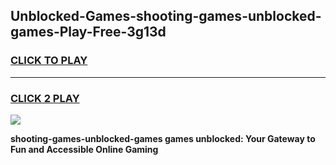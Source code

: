 
## Unblocked-Games-shooting-games-unblocked-games-Play-Free-3g13d
<h3>
<a href="https://premium76.site?title=shooting-games-unblocked-games&ref=19M">CLICK TO PLAY</a></h3>
<hr>

<h3>
<a href="https://premium76.site?title=shooting-games-unblocked-games&ref=19M">CLICK 2 PLAY</a>
  
</h3>

<a href="https://premium76.site?title=shooting-games-unblocked-games&ref=19M"><img src="https://clearcache.store/games.png"></a>


**shooting-games-unblocked-games games unblocked: Your Gateway to Fun and Accessible Online Gaming**
